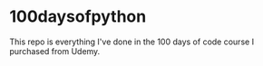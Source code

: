 # 100daysofpython

This repo is everything I've done in the 100 days of code course I purchased from Udemy.